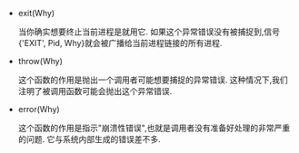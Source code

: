 - exit(Why)

    当你确实想要终止当前进程是就用它.
    如果这个异常错误没有被捕捉到,信号{'EXIT', Pid, Why}就会被广播给当前进程链接的所有进程.

- throw(Why)
    
    这个函数的作用是抛出一个调用者可能想要捕捉的异常错误.
    这种情况下,我们注明了被调用函数可能会抛出这个异常错误.
    
- error(Why)
    
    这个函数的作用是指示"崩溃性错误",也就是调用者没有准备好处理的非常严重的问题.
    它与系统内部生成的错误差不多.